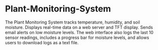 # Plant-Monitoring-System
The Plant Monitoring System tracks temperature, humidity, and soil moisture. Displays real-time data on a web server and TFT display. Sends email alerts on low moisture levels. The web interface also logs the last 10 sensor readings, includes a progress bar for moisture levels, and allows users to download logs as a text file.
